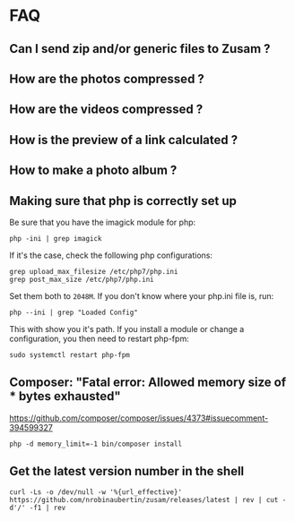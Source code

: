 FAQ
===

## Can I send zip and/or generic files to Zusam ?

## How are the photos compressed ?

## How are the videos compressed ?

## How is the preview of a link calculated ?

## How to make a photo album ?

## Making sure that php is correctly set up
Be sure that you have the imagick module for php:
```
php -ini | grep imagick
```
If it's the case, check the following php configurations:
```
grep upload_max_filesize /etc/php7/php.ini
grep post_max_size /etc/php7/php.ini
```
Set them both to `2048M`. If you don't know where your php.ini file is, run:
```
php --ini | grep "Loaded Config"
```
This with show you it's path.
If you install a module or change a configuration, you then need to restart php-fpm:
```
sudo systemctl restart php-fpm
```

## Composer: "Fatal error: Allowed memory size of * bytes exhausted"
https://github.com/composer/composer/issues/4373#issuecomment-394599327
```
php -d memory_limit=-1 bin/composer install
```

## Get the latest version number in the shell
```
curl -Ls -o /dev/null -w '%{url_effective}' https://github.com/nrobinaubertin/zusam/releases/latest | rev | cut -d'/' -f1 | rev
```
